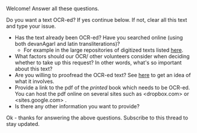 Welcome! Answer all these questions.

Do you want a text OCR-ed? If yes continue below. If not, clear all this text and type your issue.

* Has the text already been OCR-ed? Have you searched online (using both devanAgarI and latin transliterations)?
  * For example in the large repositories of digitized texts listed [here](https://sites.google.com/site/samskrtamsfo/home/prakashanani/pathyam#TOC---Digitized-texts).
* What factors should our OCR/ other volunteers consider when deciding whether to take up this request? In other words, what's so important about this text?
* Are you willing to proofread the OCR-ed text? See [here](https://sites.google.com/site/sanskritcode/ocr/3-corrections) to get an idea of what it involves.
* Provide a link to the pdf of the *printed* book which needs to be OCR-ed. You can host the pdf online on several sites such as <dropbox.com> or <sites.google.com> .
* Is there any other information you want to provide?

Ok - thanks for answering the above questions. Subscribe to this thread to stay updated.
